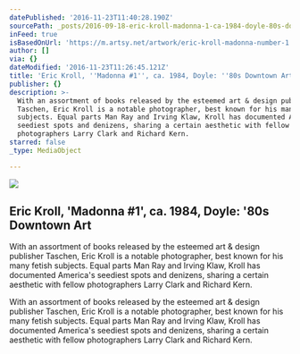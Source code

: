 ```yaml
---
datePublished: '2016-11-23T11:40:28.190Z'
sourcePath: _posts/2016-09-18-eric-kroll-madonna-1-ca-1984-doyle-80s-downtown-art.md
inFeed: true
isBasedOnUrl: 'https://m.artsy.net/artwork/eric-kroll-madonna-number-1'
author: []
via: {}
dateModified: '2016-11-23T11:26:45.121Z'
title: 'Eric Kroll, ''Madonna #1'', ca. 1984, Doyle: ''80s Downtown Art '
publisher: {}
description: >-
  With an assortment of books released by the esteemed art & design publisher
  Taschen, Eric Kroll is a notable photographer, best known for his many fetish
  subjects. Equal parts Man Ray and Irving Klaw, Kroll has documented America's
  seediest spots and denizens, sharing a certain aesthetic with fellow
  photographers Larry Clark and Richard Kern.
starred: false
_type: MediaObject

---
```

<article style=""><img src="https://imgflo.herokuapp.com/graph/2b2431f8e7ba7b0/7ae78bb21e3f7a95cc6ea68d814fd509/noop.jpg?input=https%3A%2F%2Fd32dm0rphc51dk.cloudfront.net%2FE_3juiVgMFq9vUrBIeIjHg%2Fnormalized.jpg" /><h1>Eric Kroll, 'Madonna #1', ca. 1984, Doyle: '80s Downtown Art </h1><p>With an assortment of books released by the esteemed art &amp; design publisher Taschen, Eric Kroll is a notable photographer, best known for his many fetish subjects. Equal parts Man Ray and Irving Klaw, Kroll has documented America's seediest spots and denizens, sharing a certain aesthetic with fellow photographers Larry Clark and Richard Kern.</p></article>

With an assortment of books released by the esteemed art & design publisher Taschen, Eric Kroll is a notable photographer, best known for his many fetish subjects. Equal parts Man Ray and Irving Klaw, Kroll has documented America's seediest spots and denizens, sharing a certain aesthetic with fellow photographers Larry Clark and Richard Kern.